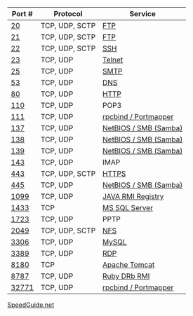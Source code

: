 | Port # | Protocol       | Service |
|--------|----------------|---------|
|     [20](https://www.speedguide.net/port.php?port=20) | TCP, UDP, SCTP | [FTP](../Services/FTP/README.md) |
|     [21](https://www.speedguide.net/port.php?port=21) | TCP, UDP, SCTP | [FTP](../Services/FTP/README.md) |
|     [22](https://www.speedguide.net/port.php?port=22) | TCP, UDP, SCTP | [SSH](../Services/SSH/README.md) |
|     [23](https://www.speedguide.net/port.php?port=23) | TCP, UDP       | [Telnet](../Services/Telnet/README.md) |
|     [25](https://www.speedguide.net/port.php?port=25) | TCP, UDP       | [SMTP](../Services/SMTP/README.md) |
|     [53](https://www.speedguide.net/port.php?port=53) | TCP, UDP       | [DNS](../Services/DNS/README.md) |
|     [80](https://www.speedguide.net/port.php?port=80) | TCP, UDP       | [HTTP](../Services/HTTP_HTTPS/README.md) |
|    [110](https://www.speedguide.net/port.php?port=110) | TCP, UDP       | POP3 |
|    [111](https://www.speedguide.net/port.php?port=111) | TCP, UDP       | [rpcbind / Portmapper](../Services/rpcbind_PortMapper/README.md) |
|    [137](https://www.speedguide.net/port.php?port=137) | TCP, UDP       | [NetBIOS / SMB (Samba)](../Services/NetBIOS_SMB_Samba/README.md) |
|    [138](https://www.speedguide.net/port.php?port=138) | TCP, UDP       | [NetBIOS / SMB (Samba)](../Services/NetBIOS_SMB_Samba/README.md) |
|    [139](https://www.speedguide.net/port.php?port=139) | TCP, UDP       | [NetBIOS / SMB (Samba)](../Services/NetBIOS_SMB_Samba/README.md) |
|    [143](https://www.speedguide.net/port.php?port=143) | TCP, UDP       | IMAP |
|    [443](https://www.speedguide.net/port.php?port=443) | TCP, UDP, SCTP | [HTTPS](../Services/HTTP_HTTPS/README.md) |
|    [445](https://www.speedguide.net/port.php?port=445) | TCP, UDP       | [NetBIOS / SMB (Samba)](../Services/NetBIOS_SMB_Samba/README.md) |
|   [1099](https://www.speedguide.net/port.php?port=1099) | TCP, UDP       | [JAVA RMI Registry](../Services/JAVA_RMI_Registry/README.md) |
|   [1433](https://www.speedguide.net/port.php?port=1433) | TCP            | [MS SQL Server](../Services/MSSQL/README.md) |
|   [1723](https://www.speedguide.net/port.php?port=1723) | TCP, UDP       | PPTP |
|   [2049](https://www.speedguide.net/port.php?port=2049) | TCP, UDP, SCTP | [NFS](../Services/NFS/README.md) |
|   [3306](https://www.speedguide.net/port.php?port=3306) | TCP, UDP       | [MySQL](../Services/MySQL/README.md) |
|   [3389](https://www.speedguide.net/port.php?port=3389) | TCP, UDP       | [RDP](../Services/RDP/README.md) |
|   [8180](https://www.speedguide.net/port.php?port=8180) | TCP            | [Apache Tomcat](../Services/Apache_Tomcat/README.md) |
|   [8787](https://www.speedguide.net/port.php?port=8787) | TCP, UDP       | [Ruby DRb RMI](../Services/Ruby_DRb_RMI/README.md) |
|  [32771](https://www.speedguide.net/port.php?port=32771) | TCP, UDP       | [rpcbind / Portmapper](../Services/rpcbind_PortMapper/README.md) |

[SpeedGuide.net](https://www.speedguide.net/port.php)